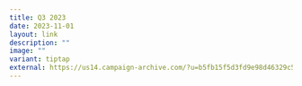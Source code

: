```yaml
---
title: Q3 2023
date: 2023-11-01
layout: link
description: ""
image: ""
variant: tiptap
external: https://us14.campaign-archive.com/?u=b5fb15f5d3fd9e98d46329c56&id=e190dbb1b2
---
```

